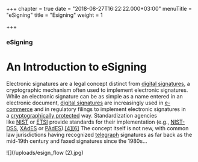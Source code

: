 +++
chapter = true
date = "2018-08-27T16:22:22.000+03:00"
menuTitle = "eSigning"
title = "Esigning"
weight = 1

+++
### eSigning

# An Introduction to eSigning

Electronic signatures are a legal concept distinct from [digital signatures](https://en.wikipedia.org/wiki/Digital_signature "Digital signature"), a cryptographic mechanism often used to implement electronic signatures. While an electronic signature can be as simple as a name entered in an electronic document, [digital signatures](https://en.wikipedia.org/wiki/Digital_signature "Digital signature") are increasingly used in [e-commerce](https://en.wikipedia.org/wiki/E-commerce "E-commerce") and in regulatory filings to implement electronic signatures in a [cryptographically protected](https://en.wikipedia.org/wiki/Cryptography "Cryptography") way. Standardization agencies like [NIST](https://en.wikipedia.org/wiki/NIST "NIST") or [ETSI](https://en.wikipedia.org/wiki/ETSI "ETSI") provide standards for their implementation (e.g., [NIST-DSS](https://en.wikipedia.org/wiki/Digital_Signature_Algorithm "Digital Signature Algorithm"), [XAdES](https://en.wikipedia.org/wiki/XAdES "XAdES") or [PAdES](https://en.wikipedia.org/wiki/PAdES "PAdES")).[\[4\]](https://en.wikipedia.org/wiki/Electronic_signature#cite_note-Cryptomathic_MajorStandardsDigSig-4)[\[6\]](https://en.wikipedia.org/wiki/Electronic_signature#cite_note-CryptomathicDigSigServicesAshiqJA-6) The concept itself is not new, with common law jurisdictions having recognized [telegraph](https://en.wikipedia.org/wiki/Telegraph "Telegraph") signatures as far back as the mid-19th century and faxed signatures since the 1980s...

![](/uploads/esign_flow (2).jpg)